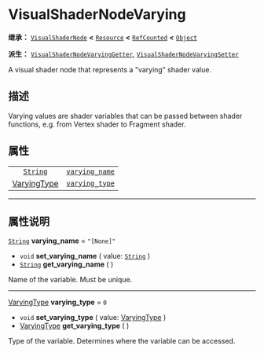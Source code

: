 <!-- ⚠ 请勿编辑本文件 ⚠ -->
<!-- 本文档使用脚本从 WeDot 引擎源码仓库生成。 -->
<!-- 生成脚本：https://github.com/WeDot-Engine/WeDot/tree/4.3/doc/tools/make_md.py； -->
<!-- 原文件：https://github.com/WeDot-Engine/WeDot/tree/4.3/doc/classes/VisualShaderNodeVarying.xml。 -->

<div id="_class_visualshadernodevarying"></div>

# VisualShaderNodeVarying

**继承：** [`VisualShaderNode`](class_visualshadernode.md) **<** [`Resource`](class_resource.md) **<** [`RefCounted`](class_refcounted.md) **<** [`Object`](class_object.md)

**派生：** [`VisualShaderNodeVaryingGetter`](class_visualshadernodevaryinggetter.md), [`VisualShaderNodeVaryingSetter`](class_visualshadernodevaryingsetter.md)

A visual shader node that represents a "varying" shader value.

## 描述

Varying values are shader variables that can be passed between shader functions, e.g. from Vertex shader to Fragment shader.

## 属性

|||
|:-:|:--|
| [`String`](class_string.md)                   | [`varying_name`](#class_visualshadernodevarying_property_varying_name) | ``"[None]"`` |
| [VaryingType](#enum_visualshader_varyingtype) | [`varying_type`](#class_visualshadernodevarying_property_varying_type) | ``0``        |

<!-- rst-class:: classref-section-separator -->

---

## 属性说明

<div id="_class_visualshadernodevarying_property_varying_name"></div>

[`String`](class_string.md) **varying_name** = ``"[None]"`` <div id="class_visualshadernodevarying_property_varying_name"></div>

- `void` **set_varying_name** ( value: [`String`](class_string.md) )
- [`String`](class_string.md) **get_varying_name** ( )

Name of the variable. Must be unique.

<!-- rst-class:: classref-item-separator -->

---

<div id="_class_visualshadernodevarying_property_varying_type"></div>

[VaryingType](#enum_visualshader_varyingtype) **varying_type** = ``0`` <div id="class_visualshadernodevarying_property_varying_type"></div>

- `void` **set_varying_type** ( value: [VaryingType](#enum_visualshader_varyingtype) )
- [VaryingType](#enum_visualshader_varyingtype) **get_varying_type** ( )

Type of the variable. Determines where the variable can be accessed.

[^virtual]: 本方法通常需要用户覆盖才能生效。
[^const]: 本方法无副作用，不会修改该实例的任何成员变量。
[^vararg]: 本方法除了能接受在此处描述的参数外，还能够继续接受任意数量的参数。
[^constructor]: 本方法用于构造某个类型。
[^static]: 调用本方法无需实例，可直接使用类名进行调用。
[^operator]: 本方法描述的是使用本类型作为左操作数的有效运算符。
[^bitfield]: 这个值是由下列位标志构成位掩码的整数。
[^void]: 无返回值。
